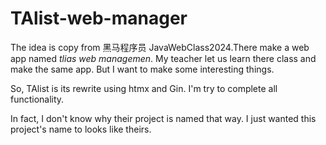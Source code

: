# TAlist-web-manager
The idea is copy from 黑马程序员 JavaWebClass2024.There make a web app named *tlias web managemen*.
My teacher let us learn there class and make the same app. But I want to make some interesting things.

So, TAlist is its rewrite using htmx and Gin. I'm try to complete all functionality.

In fact, I don't know why their project is named that way. I just wanted this project's name to looks like theirs.